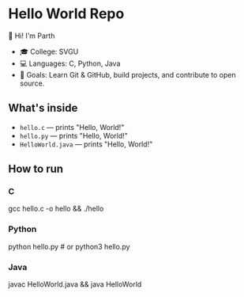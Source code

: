 # Hello World Repo

👋 Hi! I'm Parth

- 🎓 College: SVGU
- 💻 Languages: C, Python, Java
- 🎯 Goals: Learn Git & GitHub, build projects, and contribute to open source.

## What's inside
- `hello.c` — prints "Hello, World!"
- `hello.py` — prints "Hello, World!"
- `HelloWorld.java` — prints "Hello, World!"

## How to run

### C
gcc hello.c -o hello && ./hello

### Python
python hello.py  # or python3 hello.py

### Java
javac HelloWorld.java && java HelloWorld
